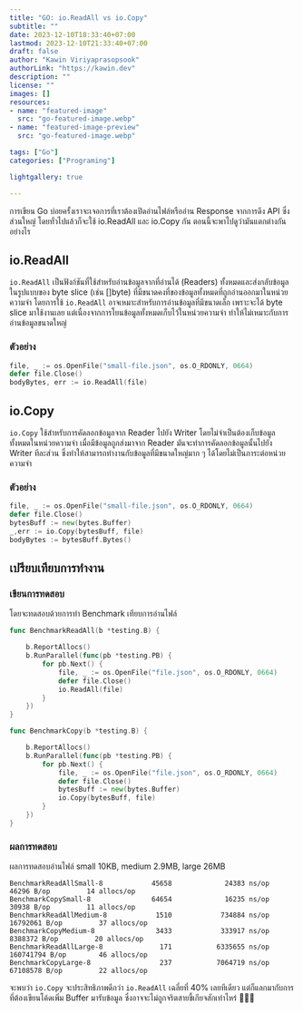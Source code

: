 ```yaml
---
title: "GO: io.ReadAll vs io.Copy"
subtitle: ""
date: 2023-12-10T18:33:40+07:00
lastmod: 2023-12-10T21:33:40+07:00
draft: false
author: "Kawin Viriyaprasopsook"
authorLink: "https://kawin.dev"
description: ""
license: ""
images: []
resources:
- name: "featured-image"
  src: "go-featured-image.webp"
- name: "featured-image-preview"
  src: "go-featured-image.webp"

tags: ["Go"]
categories: ["Programing"]

lightgallery: true

---
```


การเขียน Go บ่อยครั้งเราจะเจอการที่เราต้องเปิดอ่านไฟล์หรืออ่าน Response จากการดึง API ซึ่งส่วนใหญ่ โดยทั่วไปแล้วก็จะใช้ io.ReadAll และ io.Copy กัน ตอนนี้จะพาไปดูว่ามันแตกต่างกันอย่างไร

<!--more-->

## io.ReadAll
`io.ReadAll` เป็นฟังก์ชันที่ใช้สำหรับอ่านข้อมูลจากที่อ่านได้ (Readers) ทั้งหมดและส่งกลับข้อมูลในรูปแบบของ byte slice (เช่น []byte) ที่มีขนาดคงที่ของข้อมูลทั้งหมดที่ถูกอ่านออกมาในหน่วยความจำ โดยการใช้ `io.ReadAll` อาจเหมาะสำหรับการอ่านข้อมูลที่มีขนาดเล็ก เพราะจะได้ byte slice มาใช้งานเลย แต่เนื่องจากการโยนข้อมูลทั้งหมดเก็บไว้ในหน่วยความจำ ทำให้ไม่เหมาะกับการอ่านข้อมูลขนาดใหญ่
### ตัวอย่าง
```go
file, _ := os.OpenFile("small-file.json", os.O_RDONLY, 0664)
defer file.Close()
bodyBytes, err := io.ReadAll(file)
```

## io.Copy
`io.Copy` ใช้สำหรับการคัดลอกข้อมูลจาก Reader ไปยัง Writer โดยไม่จำเป็นต้องเก็บข้อมูลทั้งหมดในหน่วยความจำ เมื่อมีข้อมูลถูกส่งมาจาก Reader มันจะทำการคัดลอกข้อมูลนั้นไปยัง Writer ทีละส่วน ซึ่งทำให้สามารถทำงานกับข้อมูลที่มีขนาดใหญ่มาก ๆ ได้โดยไม่เป็นภาระต่อหน่วยความจำ
### ตัวอย่าง
```go
file, _ := os.OpenFile("small-file.json", os.O_RDONLY, 0664)
defer file.Close()
bytesBuff := new(bytes.Buffer)
_,err := io.Copy(bytesBuff, file)
bodyBytes := bytesBuff.Bytes()
```

## เปรียบเทียบการทำงาน

### เขียนการทดสอบ
โดยจะทดสอบด้วยการทำ Benchmark เทียบการอ่านไฟล์
```go
func BenchmarkReadAll(b *testing.B) {

	b.ReportAllocs()
	b.RunParallel(func(pb *testing.PB) {
		for pb.Next() {
			file, _ := os.OpenFile("file.json", os.O_RDONLY, 0664)
			defer file.Close()
			io.ReadAll(file)
		}
	})
}

func BenchmarkCopy(b *testing.B) {

	b.ReportAllocs()
	b.RunParallel(func(pb *testing.PB) {
		for pb.Next() {
			file, _ := os.OpenFile("file.json", os.O_RDONLY, 0664)
			defer file.Close()
			bytesBuff := new(bytes.Buffer)
			io.Copy(bytesBuff, file)
		}
	})
}
```

### ผลการทดสอบ
ผลการทดสอบอ่านไฟล์ small 10KB, medium 2.9MB, large 26MB
```console
BenchmarkReadAllSmall-8            45658             24383 ns/op           46296 B/op         14 allocs/op
BenchmarkCopySmall-8               64654             16235 ns/op           30938 B/op         11 allocs/op
BenchmarkReadAllMedium-8            1510            734884 ns/op        16792061 B/op         37 allocs/op
BenchmarkCopyMedium-8               3433            333917 ns/op         8388372 B/op         20 allocs/op
BenchmarkReadAllLarge-8              171           6335655 ns/op        160741794 B/op        46 allocs/op
BenchmarkCopyLarge-8                 237           7064719 ns/op        67108578 B/op         22 allocs/op
```
จะพบว่า `io.Copy` จะประสิทธิภาพดีกว่า `io.ReadAll` เฉลี่ยที่ 40% เลยทีเดียว แต่ก็แลกมากับการที่ต้องเขียนโค้ดเพิ่ม Buffer มารับข้อมูล ซึ่งอาจจะไม่ถูกจริตสายขี้เกียจสักเท่าไหร่ 🤣🤣🤣